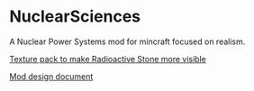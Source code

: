 # NuclearSciences
A Nuclear Power Systems mod for mincraft focused on realism.

[Texture pack to make Radioactive Stone more visible](https://dl.dropboxusercontent.com/u/102877285/NS_RadioactiveStone.zip)

[Mod design document](https://docs.google.com/document/d/1zABG1ruGPWFwfV9BE0lYOMGKx0tTanXgTIrhntgXxio/edit?usp=sharing)

